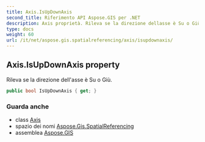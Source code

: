 ```yaml
---
title: Axis.IsUpDownAxis
second_title: Riferimento API Aspose.GIS per .NET
description: Axis proprietà. Rileva se la direzione dellasse è Su o Giù.
type: docs
weight: 60
url: /it/net/aspose.gis.spatialreferencing/axis/isupdownaxis/
---
```

## Axis.IsUpDownAxis property

Rileva se la direzione dell'asse è Su o Giù.

```csharp
public bool IsUpDownAxis { get; }
```

### Guarda anche

* class [Axis](../)
* spazio dei nomi [Aspose.Gis.SpatialReferencing](../../axis/)
* assemblea [Aspose.GIS](../../../)



